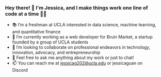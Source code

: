 ### Hey there! 👋 I'm Jessica, and I make things work one line of code at a time 👩‍💻

- 📚 I’m a freshman at UCLA interested in data science, machine learning, and quantitative finance
- 🐻 I’m currently working as a web developer for Bruin Market, a startup founded by a group of UCLA students
- 👯 I’m looking to collaborate on professional endeavors in technology, innovation, advocacy, and entrepreneurship
- 💬 Feel free to ask me anything about my work or just to chat!
- 📫 You can reach me at jessicag202@ucla.edu or jessicaguan on Discord

